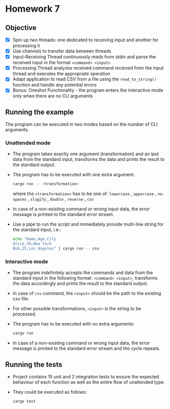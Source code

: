 # Homework 7

## Objective

- [x] Spin up two threads: one dedicated to receiving input and another for processing it
- [x] Use channels to transfer data between threads
- [x] Input-Receiving Thread continuously reads from stdin and parse the received input in the format `<command> <input>`
- [x] Processing Thread analyzes received command received from the input thread and executes the appropriate operation
- [x] Adapt application to read CSV from a file using the `read_to_string()` function and handle any potential errors
- [x] Bonus: Oneshot Functionality - the program enters the interactive mode only when there are no CLI arguments

## Running the example

The program can be executed in two modes based on the number of CLI arguments.

### Unattended mode

* The program takes exactly one argument (transformation) and an iput data from the standard input, transforms the data and prints the result to the standard output.

* The program has to be executed with one extra argument:

    ```sh
    cargo run -- <transformation>
    ```
    where the `<transformation>` has to be one of:
    `lowercase` , `uppercase` , `no-spaces` , `slugify` , `double` , `reverse` , `csv`

* In case of a non-existing command or wrong input data, the error message is printed to the standard error stream.

* Use a pipe to run the script and immediately provide multi-line string for the standard input, i.e.:

    ```sh
    echo "Name,Age,City
    Alice,30,New York
    Bob,25,Los Angeles" | cargo run -- csv
    ```

### Interactive mode

* The program indefinitely accepts the commands and data from the standard input in the following format: `<command> <input>`, transforms the data accordingly and prints the result to the standard output.
* In case of `csv` command, the `<input>` should be the path to the existing csv file.
* For other possible transformations, `<input>` is the string to be processed.  
* The program has to be executed with no extra arguments:

    ```sh
    cargo run
    ```

* In case of a non-existing command or wrong input data, the error message is printed to the standard error stream and the cycle repeats.


## Running the tests

* Project contains 15 unit and 2 integration tests to ensure the expected behaviour of each function as well as the entire flow of unattended type.

* They could be executed as follows:

    ```sh
    cargo test
    ```
